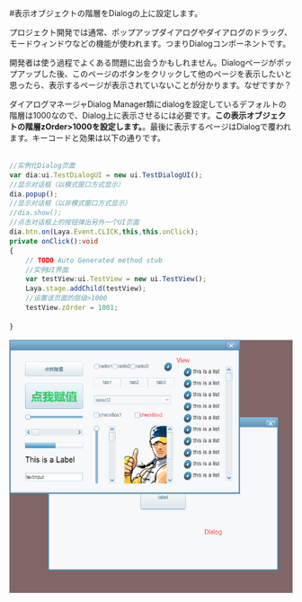 #表示オブジェクトの階層をDialogの上に設定します。

プロジェクト開発では通常、ポップアップダイアログやダイアログのドラッグ、モードウィンドウなどの機能が使われます。つまりDialogコンポーネントです。

開発者は使う過程でよくある問題に出会うかもしれません。Dialogページがポップアップした後、このページのボタンをクリックして他のページを表示したいと思ったら、表示するページが表示されていないことが分かります。なぜですか？

ダイアログマネージャDialog Manager類にdialogを設定しているデフォルトの階層は1000なので、Dialog上に表示させるには必要です。**この表示オブジェクトの階層zOrder>1000を設定します。**。最後に表示するページはDialogで覆われます。キーコードと効果は以下の通りです。


```typescript

//实例化Dialog页面
var dia:ui.TestDialogUI = new ui.TestDialogUI();
//显示对话框（以模式窗口方式显示）
dia.popup();
//显示对话框（以非模式窗口方式显示）
//dia.show();
//点击对话框上的按钮弹出另外一个UI页面
dia.btn.on(Laya.Event.CLICK,this,this.onClick);
private onClick():void
{
    // TODO Auto Generated method stub
    //实例UI界面
    var testView:ui.TestView = new ui.TestView();
    Laya.stage.addChild(testView);
  	//设置该页面的层级>1000
    testView.zOrder = 1001;

}
```


![1](img\1.png)